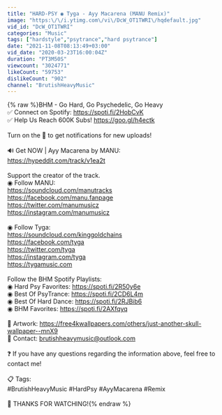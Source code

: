 ```yaml
---
title: "HARD-PSY ◉ Tyga - Ayy Macarena (MANU Remix)"
image: "https:\/\/i.ytimg.com\/vi\/DcW_OT1TWRI\/hqdefault.jpg"
vid_id: "DcW_OT1TWRI"
categories: "Music"
tags: ["hardstyle","psytrance","hard psytrance"]
date: "2021-11-08T08:13:49+03:00"
vid_date: "2020-03-23T16:00:04Z"
duration: "PT3M50S"
viewcount: "3024771"
likeCount: "59753"
dislikeCount: "902"
channel: "BrutishHeavyMusic"
---
```

{% raw %}BHM - Go Hard, Go Psychedelic, Go Heavy<br />✅ Connect on Spotify: <a rel="nofollow" target="blank" href="https://spoti.fi/2HobCvK">https://spoti.fi/2HobCvK</a><br />✅ Help Us Reach 600K Subs! <a rel="nofollow" target="blank" href="https://goo.gl/h4ectk">https://goo.gl/h4ectk</a><br /><br />Turn on the 🔔 to get notifications for new uploads!<br /><br />🔊 Get NOW | Ayy Macarena by MANU:<br /><a rel="nofollow" target="blank" href="https://hypeddit.com/track/v1ea2t">https://hypeddit.com/track/v1ea2t</a><br /><br />Support the creator of the track.<br />◉ Follow MANU:<br /><a rel="nofollow" target="blank" href="https://soundcloud.com/manutracks">https://soundcloud.com/manutracks</a><br /><a rel="nofollow" target="blank" href="https://facebook.com/manu.fanpage">https://facebook.com/manu.fanpage</a><br /><a rel="nofollow" target="blank" href="https://twitter.com/manumusicz">https://twitter.com/manumusicz</a><br /><a rel="nofollow" target="blank" href="https://instagram.com/manumusicz">https://instagram.com/manumusicz</a><br /><br />◉ Follow Tyga:<br /><a rel="nofollow" target="blank" href="https://soundcloud.com/kinggoldchains">https://soundcloud.com/kinggoldchains</a><br /><a rel="nofollow" target="blank" href="https://facebook.com/tyga">https://facebook.com/tyga</a><br /><a rel="nofollow" target="blank" href="https://twitter.com/tyga">https://twitter.com/tyga</a><br /><a rel="nofollow" target="blank" href="https://instagram.com/tyga">https://instagram.com/tyga</a><br /><a rel="nofollow" target="blank" href="https://tygamusic.com">https://tygamusic.com</a><br /><br />Follow the BHM Spotify Playlists:<br />◉ Hard Psy Favorites: <a rel="nofollow" target="blank" href="https://spoti.fi/2R50y6e">https://spoti.fi/2R50y6e</a><br />◉ Best Of PsyTrance: <a rel="nofollow" target="blank" href="https://spoti.fi/2CD6L4m">https://spoti.fi/2CD6L4m</a><br />◉ Best Of Hard Dance: <a rel="nofollow" target="blank" href="https://spoti.fi/2RJBib6">https://spoti.fi/2RJBib6</a><br />◉ BHM Favorites: <a rel="nofollow" target="blank" href="https://spoti.fi/2AXfqyq">https://spoti.fi/2AXfqyq</a><br /><br />🎨 Artwork: <a rel="nofollow" target="blank" href="https://free4kwallpapers.com/others/just-another-skull-wallpaper--mnX9">https://free4kwallpapers.com/others/just-another-skull-wallpaper--mnX9</a><br />📧 Contact: brutishheavymusic@outlook.com<br /><br />❓ If you have any questions regarding the information above, feel free to contact me!<br /><br />📋 Tags:<br />#BrutishHeavyMusic #HardPsy #AyyMacarena #Remix<br /><br />🎯 THANKS FOR WATCHING!{% endraw %}
